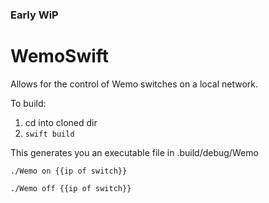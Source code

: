 ### Early WiP

# WemoSwift
Allows for the control of Wemo switches on a local network.

To build: 

1. cd into cloned dir
2. ```swift build ```

This generates you an executable file in .build/debug/Wemo

```
./Wemo on {{ip of switch}} 
```

```
./Wemo off {{ip of switch}} 
```
